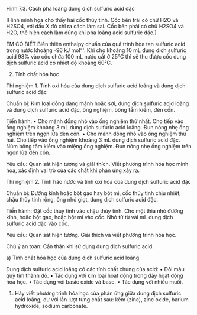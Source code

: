 Hình 7.3. Cách pha loãng dung dịch sulfuric acid đặc

[Hình minh họa cho thấy hai cốc thủy tinh. Cốc bên trái có chữ H2O và H2SO4, với dấu X đỏ chỉ ra cách làm sai. Cốc bên phải có chữ H2SO4 và H2O, thể hiện cách làm đúng khi pha loãng acid sulfuric đặc.]

EM CÓ BIẾT
Biến thiên enthalpy chuẩn của quá trình hòa tan sulfuric acid trong nước khoảng -96 kJ mol⁻¹. Khi cho khoảng 10 mL dung dịch sulfuric acid 98% vào cốc chứa 100 mL nước cất ở 25°C thì sẽ thu được cốc dung dịch sulfuric acid có nhiệt độ khoảng 60°C.

2. Tính chất hóa học

Thí nghiệm 1. Tính oxi hóa của dung dịch sulfuric acid loãng và dung dịch sulfuric acid đặc

Chuẩn bị: Kim loại đồng dạng mảnh hoặc sợi, dung dịch sulfuric acid loãng và dung dịch sulfuric acid đặc, ống nghiệm, bông tẩm kiềm, đèn cồn.

Tiến hành:
• Cho mảnh đồng nhỏ vào ống nghiệm thứ nhất. Cho tiếp vào ống nghiệm khoảng 3 mL dung dịch sulfuric acid loãng. Đun nóng nhẹ ống nghiệm trên ngọn lửa đèn cồn.
• Cho mảnh đồng nhỏ vào ống nghiệm thứ hai. Cho tiếp vào ống nghiệm khoảng 3 mL dung dịch sulfuric acid đặc. Núm bông tẩm kiềm vào miệng ống nghiệm. Đun nóng nhẹ ống nghiệm trên ngọn lửa đèn cồn.

Yêu cầu: Quan sát hiện tượng và giải thích. Viết phương trình hóa học minh họa, xác định vai trò của các chất khi phản ứng xảy ra.

Thí nghiệm 2. Tính háo nước và tính oxi hóa của dung dịch sulfuric acid đặc

Chuẩn bị: Đường kính hoặc bột gạo hay bột mì, cốc thủy tinh chịu nhiệt, chậu thủy tinh rộng, ống nhỏ giọt, dung dịch sulfuric acid đặc.

Tiến hành: Đặt cốc thủy tinh vào chậu thủy tinh. Cho một thìa nhỏ đường kính, hoặc bột gạo, hoặc bột mì vào cốc. Nhỏ từ từ vài mL dung dịch sulfuric acid đặc vào cốc.

Yêu cầu: Quan sát hiện tượng. Giải thích và viết phương trình hóa học.

Chú ý an toàn: Cẩn thận khi sử dụng dung dịch sulfuric acid.

a) Tính chất hóa học của dung dịch sulfuric acid loãng

Dung dịch sulfuric acid loãng có các tính chất chung của acid:
• Đổi màu quỳ tím thành đỏ.
• Tác dụng với kim loại hoạt động trong dãy hoạt động hóa học.
• Tác dụng với basic oxide và base.
• Tác dụng với nhiều muối.

1. Hãy viết phương trình hóa học của phản ứng giữa dung dịch sulfuric acid loãng, dư với lần lượt từng chất sau: kẽm (zinc), zinc oxide, barium hydroxide, sodium carbonate.